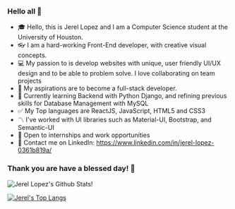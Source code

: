 ### Hello all 👋

- :mortar_board: Hello, this is Jerel Lopez and I am a Computer Science student at the University of Houston.
- :eyeglasses: I am a hard-working Front-End developer, with creative visual concepts.
- :computer: My passion to is develop websites with unique, user friendly UI/UX design and to be able to problem solve. I love collaborating on team projects
- :gem: My aspirations are to become a full-stack developer. 
- :memo: Currently learning Backend with Python Django, and refining previous skills for Database Management with MySQL
- :white_check_mark: My Top languages are ReactJS, JavaScript, HTML5 and CSS3
- :part_alternation_mark: I've worked with UI libraries such as Material-UI, Bootstrap, and Semantic-UI
- :mag_right: Open to internships and work opportunities
- :speech_balloon: Contact me on LinkedIn: https://www.linkedin.com/in/jerel-lopez-0361b819a/ 

### Thank you are have a blessed day! :sunrise_over_mountains:

![Jerel Lopez's Github Stats!](https://github-readme-stats.vercel.app/api?username=JLopezz3&theme=algolia&show_icons=true&count_private=true)

[![Jerel's Top Langs](https://github-readme-stats.vercel.app/api/top-langs/?username=JLopezz3&theme=algolia)](https://github.com/anuraghazra/github-readme-stats)

